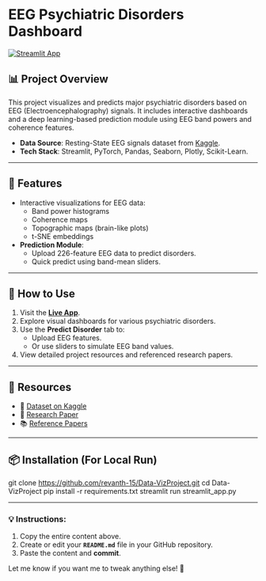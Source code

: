# EEG Psychiatric Disorders Dashboard

[![Streamlit App](https://img.shields.io/badge/Live%20App-Click%20Here-brightgreen)](https://data-vizproject-ljmsruptzuv5l9najguchm.streamlit.app/)

## 📊 Project Overview
This project visualizes and predicts major psychiatric disorders based on EEG (Electroencephalography) signals. It includes interactive dashboards and a deep learning-based prediction module using EEG band powers and coherence features.

- **Data Source**: Resting-State EEG signals dataset from [Kaggle](https://www.kaggle.com/datasets/shashwatwork/eeg-psychiatric-disorders-dataset?select=EEG.machinelearing_data_BRMH.csv).
- **Tech Stack**: Streamlit, PyTorch, Pandas, Seaborn, Plotly, Scikit-Learn.

---

## 🚀 Features
- Interactive visualizations for EEG data:
  - Band power histograms
  - Coherence maps
  - Topographic maps (brain-like plots)
  - t-SNE embeddings
- **Prediction Module**:
  - Upload 226-feature EEG data to predict disorders.
  - Quick predict using band-mean sliders.

---

## 🎯 How to Use
1. Visit the **[Live App](https://data-vizproject-ljmsruptzuv5l9najguchm.streamlit.app/)**.
2. Explore visual dashboards for various psychiatric disorders.
3. Use the **Predict Disorder** tab to:
   - Upload EEG features.
   - Or use sliders to simulate EEG band values.
4. View detailed project resources and referenced research papers.

---

## 🔗 Resources
- 📂 [Dataset on Kaggle](https://www.kaggle.com/datasets/shashwatwork/eeg-psychiatric-disorders-dataset)
- 📄 [Research Paper](https://github.com/revanth-15/Data-VizProject/blob/main/Decoding%20Psychiatric%20Disorders%20with%20EEG%20Signals%20-%20%20Research%20Paper%20-%20Group%208.pdf)
- 📚 [Reference Papers](https://github.com/Shreyasrs23/Group-8-data-Viz/tree/main/Researh%20Papers)

---

## 📦 Installation (For Local Run)
git clone https://github.com/revanth-15/Data-VizProject.git
cd Data-VizProject
pip install -r requirements.txt 
streamlit run streamlit_app.py

---

### 💡 **Instructions**:
1. Copy the entire content above.
2. Create or edit your **`README.md`** file in your GitHub repository.
3. Paste the content and **commit**.

Let me know if you want me to tweak anything else! 🚀
